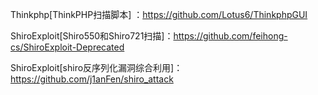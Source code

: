 Thinkphp[ThinkPHP扫描脚本] ：https://github.com/Lotus6/ThinkphpGUI 

ShiroExploit[Shiro550和Shiro721扫描]：https://github.com/feihong-cs/ShiroExploit-Deprecated

ShiroExploit[shiro反序列化漏洞综合利用]：https://github.com/j1anFen/shiro_attack
